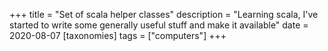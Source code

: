 +++
title = "Set of scala helper classes"
description = "Learning scala, I've started to write some generally useful stuff and make it available"
date = 2020-08-07
[taxonomies]
tags = ["computers"]
+++


[1]: http://www.uncarved.com/articles/uncarved-helpers
[2]: http://www.uncarved.com/
[3]: http://www.uncarved.com/articles/contact
[4]: http://www.uncarved.com/login/
